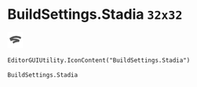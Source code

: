 # BuildSettings.Stadia `32x32`
<img src="/img/BuildSettings.Stadia.png" width=32 height=32>

``` CSharp
EditorGUIUtility.IconContent("BuildSettings.Stadia")
```
```
BuildSettings.Stadia
```
